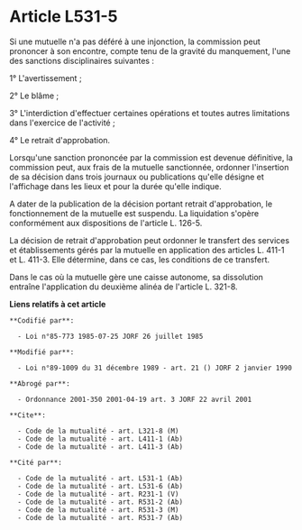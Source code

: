 # Article L531-5

Si une mutuelle n'a pas déféré à une injonction, la commission peut prononcer à son encontre, compte tenu de la gravité du
manquement, l'une des sanctions disciplinaires suivantes :

1° L'avertissement ;

2° Le blâme ;

3° L'interdiction d'effectuer certaines opérations et toutes autres limitations dans l'exercice de l'activité ;

4° Le retrait d'approbation.

Lorsqu'une sanction prononcée par la commission est devenue définitive, la commission peut, aux frais de la mutuelle
sanctionnée, ordonner l'insertion de sa décision dans trois journaux ou publications qu'elle désigne et l'affichage dans les
lieux et pour la durée qu'elle indique.

A dater de la publication de la décision portant retrait d'approbation, le fonctionnement de la mutuelle est suspendu. La
liquidation s'opère conformément aux dispositions de l'article L. 126-5.

La décision de retrait d'approbation peut ordonner le transfert des services et établissements gérés par la mutuelle en
application des articles L. 411-1 et L. 411-3. Elle détermine, dans ce cas, les conditions de ce transfert.

Dans le cas où la mutuelle gère une caisse autonome, sa dissolution entraîne l'application du deuxième alinéa de l'article L.
321-8.

**Liens relatifs à cet article**

	**Codifié par**:

	  - Loi n°85-773 1985-07-25 JORF 26 juillet 1985

	**Modifié par**:

	  - Loi n°89-1009 du 31 décembre 1989 - art. 21 () JORF 2 janvier 1990

	**Abrogé par**:

	  - Ordonnance 2001-350 2001-04-19 art. 3 JORF 22 avril 2001

	**Cite**:

	  - Code de la mutualité - art. L321-8 (M)
	  - Code de la mutualité - art. L411-1 (Ab)
	  - Code de la mutualité - art. L411-3 (Ab)

	**Cité par**:

	  - Code de la mutualité - art. L531-1 (Ab)
	  - Code de la mutualité - art. L531-6 (Ab)
	  - Code de la mutualité - art. R231-1 (V)
	  - Code de la mutualité - art. R531-2 (Ab)
	  - Code de la mutualité - art. R531-3 (M)
	  - Code de la mutualité - art. R531-7 (Ab)
